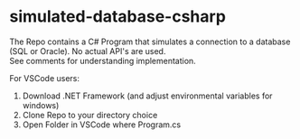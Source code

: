 # simulated-database-csharp

The Repo contains a C# Program that simulates a connection to a database (SQL or Oracle).  No actual API's are used.  
See comments for understanding implementation.  


For VSCode users: 

1) Download .NET Framework (and adjust environmental variables for windows)
2) Clone Repo to your directory choice
3) Open Folder in VSCode where Program.cs 

